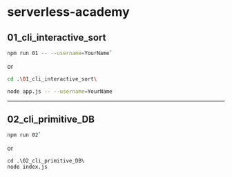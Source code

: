 # serverless-academy

## 01_cli_interactive_sort

```bash
npm run 01 -- --username=YourName`
```

or

```bash
cd .\01_cli_interactive_sort\

node app.js -- --username=YourName
```

---

## 02_cli_primitive_DB

```bash
npm run 02`
```

or

```
cd .\02_cli_primitive_DB\
node index.js
```
